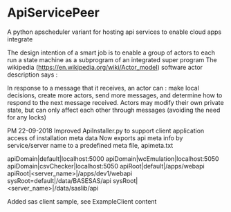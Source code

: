 # ApiServicePeer
A python apscheduler variant for hosting api services to enable cloud apps integrate

The design intention of a smart job is to enable a group of actors to each run a state
machine as a subprogram of an integrated super program
The wikipedia (https://en.wikipedia.org/wiki/Actor_model) software actor description says :

  In response to a message that it receives, an actor can : make local decisions, 
  create more actors, send more messages, and determine how to respond to the 
  next message received. Actors may modify their own private state, but can only 
  affect each other through messages (avoiding the need for any locks)

PM 22-09-2018
Improved ApiInstaller.py to support client application access of installation meta data
Now exports api meta info by service/server name to a predefined meta file, apimeta.txt

apiDomain|default|localhost:5000
apiDomain|wcEmulation|localhost:5050
apiDomain|csvChecker|localhost:5050
apiRoot|default|/apps/webapi
apiRoot|<server_name>|/apps/dev1/webapi
sysRoot=default|/data/BASESAS/api
sysRoot|<server_name>|/data/saslib/api

Added sas client sample, see ExampleClient content
